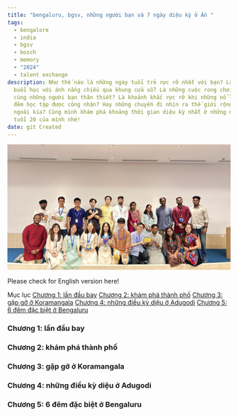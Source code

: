 ```yaml
---
title: "bengaluru, bgsv, những người bạn và 7 ngày diệu kỳ ở Ấn "
tags:
  - bengalore
  - india
  - bgsv
  - bosch
  - memory
  - "2024"
  - talent exchange
description: Như thế nào là những ngày tuổi trẻ rực rỡ nhất với bạn? Là những
  buổi học với ánh nắng chiếu qua khung cửa sổ? Là những cuộc rong chơi mùa hè
  cùng những người bạn thân thiết? Là khoảnh khắc rực rỡ khi những nổ lực ngày
  đêm học tập được công nhận? Hay những chuyến đi nhìn ra thế giới rộng lớn
  ngoài kia? Cùng mình khám phá khoảng thời gian diệu kỳ nhất ở những năm đầu
  tuổi 20 của mình nhé!
date: git Created
---
```

![culture exchange session](img_2369.jpg)

Please check for English version here!

Mục lục
[Chương 1: lần đầu bay](#chương-1-:-lần-đầu-bay)
[Chương 2: khám phá thành phố](#chương-2-:-khám-phá-thành-phố)
[Chương 3: gặp gỡ ở Koramangala](#chương-3-:-gặp-gỡ-ở-koramangala)
[Chương 4: những điều kỳ diệu ở Adugodi](#chương-4-:-những-điều-kỳ-diệu-ở-adugodi)
[Chương 5: 6 đêm đặc biệt ở Bengaluru](#chương-5-:-6-đêm-đặc-biệt-ở-bengaluru)


### Chương 1: lần đầu bay

### Chương 2: khám phá thành phố

### Chương 3: gặp gỡ ở Koramangala

### Chương 4: những điều kỳ diệu ở Adugodi

### Chương 5: 6 đêm đặc biệt ở Bengaluru
